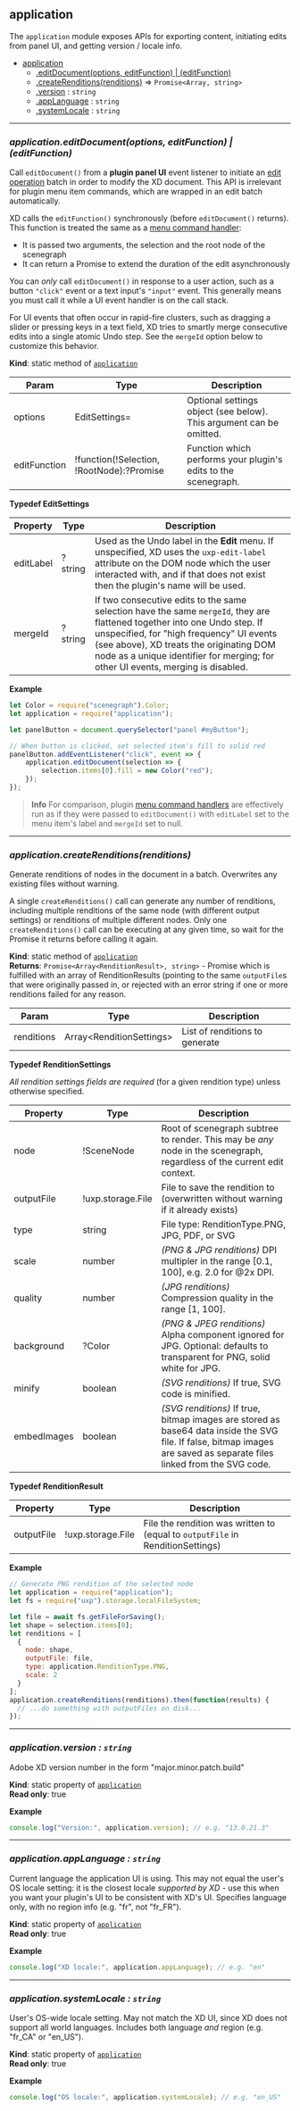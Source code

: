 <a name="module_application"></a>

## application

The `application` module exposes APIs for exporting content, initiating edits from panel UI, and getting version / locale info.

* [application](#module_application)
   * [.editDocument(options, editFunction) | (editFunction)](#module_application-editDocument)
   * [.createRenditions(renditions)](#module_application-createRenditions) ⇒ `Promise<Array, string>`
   * [.version](#module_application-version) : <code>string</code>
   * [.appLanguage](#module_application-appLanguage) : <code>string</code>
   * [.systemLocale](#module_application-systemLocale) : <code>string</code>


---

<a name="module_application-editDocument"></a>

### *application.editDocument(options, editFunction) | (editFunction)*

Call `editDocument()` from a **plugin panel UI** event listener to initiate an [edit operation](./core/lifecycle.md#edit-operations) batch in order to modify the XD document. This API is irrelevant for plugin menu item commands, which are wrapped in an edit batch automatically.

XD calls the `editFunction()` synchronously (before `editDocument()` returns). This function is treated the same as a [menu command handler](./structure/handlers.md#command):
* It is passed two arguments, the selection and the root node of the scenegraph
* It can return a Promise to extend the duration of the edit asynchronously

You can _only_ call `editDocument()` in response to a user action, such as a button `"click"` event or a text input's `"input"` event. This generally means you must call it while a UI event handler is on the call stack.

For UI events that often occur in rapid-fire clusters, such as dragging a slider or pressing keys in a text field, XD tries to smartly merge consecutive edits into a single atomic Undo step. See the `mergeId` option below to customize this behavior.

**Kind**: static method of [<code>application</code>](#module_application)

| Param   | Type          | Description                                                         |
| ------- | ------------- | ------------------------------------------------------------------- |
| options | EditSettings= | Optional settings object (see below). This argument can be omitted. |
| editFunction | !function(!Selection, !RootNode):?Promise | Function which performs your plugin's edits to the scenegraph. |

**Typedef EditSettings**

| Property  | Type    | Description                                                                                               |
| --------- | ------- | --------------------------------------------------------------------------------------------------------- |
| editLabel | ?string | Used as the Undo label in the **Edit** menu. If unspecified, XD uses the `uxp-edit-label` attribute on the DOM node which the user interacted with, and if that does not exist then the plugin's name will be used. |
| mergeId   | ?string | If two consecutive edits to the same selection have the same `mergeId`, they are flattened together into one Undo step. If unspecified, for "high frequency" UI events (see above), XD treats the originating DOM node as a unique identifier for merging; for other UI events, merging is disabled. |

**Example**
```js
let Color = require("scenegraph").Color;
let application = require("application");

let panelButton = document.querySelector("panel #myButton");

// When button is clicked, set selected item's fill to solid red
panelButton.addEventListener("click", event => {
    application.editDocument(selection => {
        selection.items[0].fill = new Color("red");
    });
});
```

> **Info**
> For comparison, plugin [menu command handlers](structure/handlers.md#command) are effectively run as if they were passed to `editDocument()` with `editLabel` set to the menu item's label and `mergeId` set to null.


---

### *application.createRenditions(renditions)*

Generate renditions of nodes in the document in a batch. Overwrites any existing files without warning.

A single `createRenditions()` call can generate any number of renditions, including multiple renditions of the same node (with
different output settings) or renditions of multiple different nodes. Only one `createRenditions()` call can be executing at any
given time, so wait for the Promise it returns before calling it again.

**Kind**: static method of [<code>application</code>](#module_application)  
**Returns**: `Promise<Array<RenditionResult>, string>` - Promise which is fulfilled with an array of RenditionResults (pointing to
the same `outputFile`s that were originally passed in, or rejected with an error string if one or more renditions failed for
any reason.

| Param      | Type                        | Description                    |
| ---------- | --------------------------- | ------------------------------ |
| renditions | Array&lt;RenditionSettings> | List of renditions to generate |

**Typedef RenditionSettings**

_All rendition settings fields are required_ (for a given rendition type) unless otherwise specified.

| Property    | Type              | Description                                                                                                                                                            |
| ----------- | ----------------- | ---------------------------------------------------------------------------------------------------------------------------------------------------------------------- |
| node        | !SceneNode        | Root of scenegraph subtree to render. This may be _any_ node in the scenegraph, regardless of the current edit context.                                                |
| outputFile  | !uxp.storage.File | File to save the rendition to (overwritten without warning if it already exists)                                                                                       |
| type        | string            | File type: RenditionType.PNG, JPG, PDF, or SVG                                                                                                                         |
| scale       | number            | _(PNG & JPG renditions)_ DPI multipler in the range [0.1, 100], e.g. 2.0 for @2x DPI.                                                                                  |
| quality     | number            | _(JPG renditions)_ Compression quality in the range [1, 100].                                                                                                          |
| background  | ?Color            | _(PNG & JPEG renditions)_ Alpha component ignored for JPG. Optional: defaults to transparent for PNG, solid white for JPG.                                             |
| minify      | boolean           | _(SVG renditions)_ If true, SVG code is minified.                                                                                                                      |
| embedImages | boolean           | _(SVG renditions)_ If true, bitmap images are stored as base64 data inside the SVG file. If false, bitmap images are saved as separate files linked from the SVG code. |

**Typedef RenditionResult**

| Property   | Type              | Description                                                                    |
| ---------- | ----------------- | ------------------------------------------------------------------------------ |
| outputFile | !uxp.storage.File | File the rendition was written to (equal to `outputFile` in RenditionSettings) |

**Example**
```js
// Generate PNG rendition of the selected node
let application = require("application");
let fs = require("uxp").storage.localFileSystem;

let file = await fs.getFileForSaving();
let shape = selection.items[0];
let renditions = [
  {
    node: shape,
    outputFile: file,
    type: application.RenditionType.PNG,
    scale: 2
  }
];
application.createRenditions(renditions).then(function(results) {
  // ...do something with outputFiles on disk...
});
```


---

<a name="module_application-version"></a>

### *application.version : <code>string</code>*

Adobe XD version number in the form "major.minor.patch.build"

**Kind**: static property of [<code>application</code>](#module_application)  
**Read only**: true

**Example**
```js
console.log("Version:", application.version); // e.g. "13.0.21.3"
```


---

<a name="module_application-appLanguage"></a>

### *application.appLanguage : <code>string</code>*

Current language the application UI is using. This may not equal the user's OS locale setting: it is the closest
locale _supported by XD_ - use this when you want your plugin's UI to be consistent with XD's UI. Specifies
language only, with no region info (e.g. "fr", not "fr_FR").

**Kind**: static property of [<code>application</code>](#module_application)  
**Read only**: true  

**Example**
```js
console.log("XD locale:", application.appLanguage); // e.g. "en"
```


---

<a name="module_application-systemLocale"></a>

### *application.systemLocale : <code>string</code>*

User's OS-wide locale setting. May not match the XD UI, since XD does not support all world languages. Includes both
language _and_ region (e.g. "fr_CA" or "en_US").

**Kind**: static property of [<code>application</code>](#module_application)  
**Read only**: true  

**Example**
```js
console.log("OS locale:", application.systemLocale); // e.g. "en_US"
```
